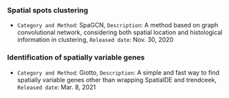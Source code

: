 ### Spatial spots clustering
- `Category and Method`: SpaGCN, `Description`: A method based on graph convolutional network, considering both spatial location and histological information in clustering, `Released date`: Nov. 30, 2020

### Identification of spatially variable genes
- `Category and Method`: Giotto, `Description`: A simple and fast way to find spatially variable genes other than wrapping SpatialDE and trendceek, `Released date`: Mar. 8, 2021
